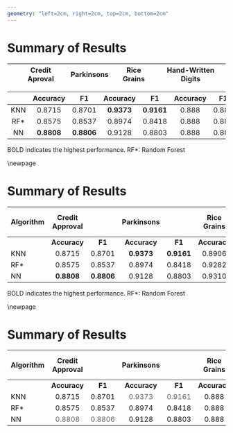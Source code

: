 ```yaml
---
geometry: "left=2cm, right=2cm, top=2cm, bottom=2cm"
---
```




# Summary of Results   

|   | Credit Aproval | Parkinsons  | Rice Grains  | Hand-Written Digits |
| :-: | :----: | :---:| :----: | :---: |

|     | Accuracy | F1 | Accuracy | F1 | Accuracy | F1 | Accuracy | F1 |
| :--:| :-:  | :-: | :-: | :-: | :-: | :-: | :-: | :-: |
| KNN | 0.8715 | 0.8701 | **0.9373** | **0.9161** | 0.888 | 0.888 | 0.888 | 0.888 |
| RF* | 0.8575 | 0.8537 | 0.8974 | 0.8418 | 0.888 | 0.888 | 0.888 | 0.888 |
| NN  | **0.8808** | **0.8806** | 0.9128 | 0.8803 | 0.888 | 0.888 | 0.888 | 0.888 |

BOLD indicates the highest performance. 
RF*: Random Forest

\newpage 

# Summary of Results

| Algorithm    | Credit Approval |               | Parkinsons    |               | Rice Grains   |               | Hand-Written Digits |               |
|--------------|:---------------:|:-------------:|:-------------:|:-------------:|:-------------:|:-------------:|:-------------------:|:-------------:|
|              | **Accuracy**    | **F1**        | **Accuracy**  | **F1**        | **Accuracy**  | **F1**        | **Accuracy**        | **F1**        |
| KNN          | 0.8715          | 0.8701        | **0.9373**    | **0.9161**    | 0.8906        | 0.9056        | 0.8906              | 0.9579        |
| RF*          | 0.8575          | 0.8537        | 0.8974        | 0.8418        | 0.9282        | 0.9370        | 0.9772              | 0.9473        |
| NN           | **0.8808**      | **0.8806**    | 0.9128        | 0.8803        | 0.9310        | 0.9398        | 0.9521              | 0.8881        |


BOLD indicates the highest performance. 
RF*: Random Forest


\newpage  

# Summary of Results

| Algorithm    | Credit Approval |               | Parkinsons    |               | Rice Grains   |               | Hand-Written Digits |               |
|--------------|:---------------:|:-------------:|:-------------:|:-------------:|:-------------:|:-------------:|:-------------------:|:-------------:|
|              | **Accuracy**    | **F1**        | **Accuracy**  | **F1**        | **Accuracy**  | **F1**        | **Accuracy**        | **F1**        |
| KNN          | 0.8715          | 0.8701        | <span style="color: #666;">0.9373</span> | <span style="color: #666;">0.9161</span> | 0.888         | 0.888         | 0.888               | 0.888         |
| RF*          | 0.8575          | 0.8537        | 0.8974        | 0.8418        | 0.888         | 0.888         | 0.888               | 0.888         |
| NN           | <span style="color: #666;">0.8808</span> | <span style="color: #666;">0.8806</span> | 0.9128        | 0.8803        | 0.888         | 0.888         | 0.888               | 0.888         |
